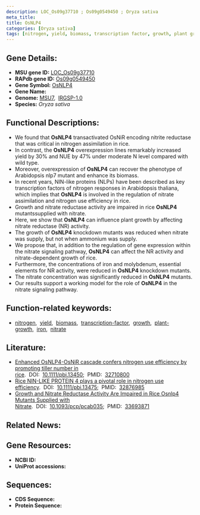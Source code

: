 ```yaml
---
description: LOC_Os09g37710 ; Os09g0549450 ; Oryza sativa
meta_title:
title: OsNLP4
categories: [Oryza sativa]
tags: [nitrogen, yield, biomass, transcription factor, growth, plant growth, iron, nitrate]
---
```


## Gene Details:
- **MSU gene ID:** [LOC_Os09g37710](http://rice.uga.edu/cgi-bin/ORF_infopage.cgi?orf=LOC_Os09g37710)  
- **RAPdb gene ID:** [Os09g0549450](https://rapdb.dna.affrc.go.jp/locus/?name=Os09g0549450)  
- **Gene Symbol:** <u>OsNLP4</u>
- **Gene Name:**
- **Genome:**  [MSU7](http://rice.uga.edu/),&nbsp;&nbsp;[IRGSP-1.0](https://rapdb.dna.affrc.go.jp/download/irgsp1.html)
- **Species:** *Oryza sativa*

## Functional Descriptions:
   - We found that **OsNLP4** transactivated OsNiR encoding nitrite reductase that was critical in nitrogen assimilation in rice.
   - In contrast, the **OsNLP4** overexpression lines remarkably increased yield by 30% and NUE by 47% under moderate N level compared with wild type.
   - Moreover, overexpression of **OsNLP4** can recover the phenotype of Arabidopsis nlp7 mutant and enhance its biomass.
   - In recent years, NIN-like proteins (NLPs) have been described as key transcription factors of nitrogen responses in Arabidopsis thaliana, which implies that **OsNLP4** is involved in the regulation of nitrate assimilation and nitrogen use efficiency in rice.
   - Growth and nitrate reductase activity are impaired in rice **OsNLP4** mutantssupplied with nitrate.
   - Here, we show that **OsNLP4** can influence plant growth by affecting nitrate reductase (NR) activity.
   - The growth of **OsNLP4** knockdown mutants was reduced when nitrate was supply, but not when ammonium was supply.
   - We propose that, in addition to the regulation of gene expression within the nitrate signaling pathway, **OsNLP4** can affect the NR activity and nitrate-dependent growth of rice.
   - Furthermore, the concentrations of iron and molybdenum, essential elements for NR activity, were reduced in **OsNLP4** knockdown mutants.
   - The nitrate concentration was significantly reduced in **OsNLP4** mutants.
   - Our results support a working model for the role of **OsNLP4** in the nitrate signaling pathway.

## Function-related keywords:
   - [nitrogen](/tags/nitrogen/),&nbsp;&nbsp;[yield](/tags/yield/),&nbsp;&nbsp;[biomass](/tags/biomass/),&nbsp;&nbsp;[transcription-factor](/tags/transcription-factor/),&nbsp;&nbsp;[growth](/tags/growth/),&nbsp;&nbsp;[plant-growth](/tags/plant-growth/),&nbsp;&nbsp;[iron](/tags/iron/),&nbsp;&nbsp;[nitrate](/tags/nitrate/)

## Literature:
   - [Enhanced OsNLP4-OsNiR cascade confers nitrogen use efficiency by promoting tiller number in rice](https://www.doi.org/10.1111/pbi.13450).&nbsp;&nbsp;DOI:&nbsp;&nbsp;[10.1111/pbi.13450](https://www.doi.org/10.1111/pbi.13450);&nbsp;&nbsp;PMID:&nbsp;&nbsp;[32710800](https://pubmed.ncbi.nlm.nih.gov/32710800/)
   - [Rice NIN-LIKE PROTEIN 4 plays a pivotal role in nitrogen use efficiency](https://www.doi.org/10.1111/pbi.13475).&nbsp;&nbsp;DOI:&nbsp;&nbsp;[10.1111/pbi.13475](https://www.doi.org/10.1111/pbi.13475);&nbsp;&nbsp;PMID:&nbsp;&nbsp;[32876985](https://pubmed.ncbi.nlm.nih.gov/32876985/)
   - [Growth and Nitrate Reductase Activity Are Impaired in Rice Osnlp4 Mutants Supplied with Nitrate](https://www.doi.org/10.1093/pcp/pcab035).&nbsp;&nbsp;DOI:&nbsp;&nbsp;[10.1093/pcp/pcab035](https://www.doi.org/10.1093/pcp/pcab035);&nbsp;&nbsp;PMID:&nbsp;&nbsp;[33693871](https://pubmed.ncbi.nlm.nih.gov/33693871/)

## Related News:

## Gene Resources:
- **NCBI ID:**  []()
- **UniProt accessions:** [](https://www.uniprot.org/uniprotkb//entry)

## Sequences:
- **CDS Sequence:**
- **Protein Sequence:**
